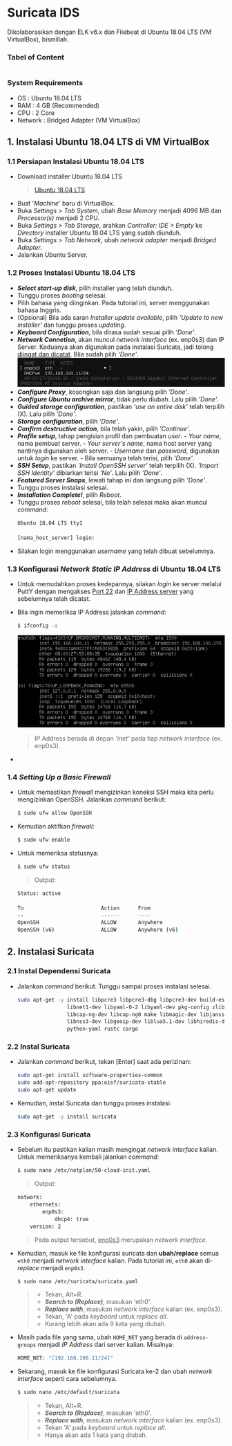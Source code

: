 # Suricata IDS 

Dikolaborasikan dengan ELK v6.x dan Filebeat di Ubuntu 18.04 LTS (VM VirtualBox), bismillah.

### Tabel of Content

```bash

```

### System Requirements
- OS	: Ubuntu 18.04 LTS
- RAM	: 4 GB (Recommended)
- CPU	: 2 Core
- Network : Bridged Adapter (VM VirtualBox)

## 1. Instalasi Ubuntu 18.04 LTS di VM VirtualBox
### 1.1 Persiapan Instalasi Ubuntu 18.04 LTS
- Download installer Ubuntu 18.04 LTS
	> [Ubuntu 18.04 LTS](http://releases.ubuntu.com/18.04.4/ubuntu-18.04.4-live-server-amd64.iso)
- Buat '_Machine_' baru di VirtualBox.
- Buka _Settings > Tab System_, ubah _Base Memory_ menjadi 4096 MB dan _Processor(s)_ menjadi 2 CPU.
- Buka _Settings > Tab Storage_, arahkan _Controller: IDE > Empty_
ke _Directory_ installer Ubuntu 18.04 LTS yang sudah diunduh.	
- Buka _Settings > Tab Network_, ubah _network adapter_ menjadi _Bridged Adapter_.
- Jalankan Ubuntu Server.
### 1.2 Proses Instalasi Ubuntu 18.04 LTS
- **_Select start-up disk_**, pilih installer yang telah diunduh.
- Tunggu proses _booting_ selesai.
- Pilih bahasa yang diinginkan. Pada tutorial ini, server menggunakan bahasa Inggris.
- (Opsional) Bila ada saran _Installer update available_, pilih _'Update to new installer'_ dan tunggu proses _updating_.
- **_Keyboard Configuration_**, bila dirasa sudah sesuai pilih _'Done'_.
- **_Network Connetion_**, akan muncul _network interface_ (ex. enp0s3) dan IP Server. Keduanya akan digunakan pada instalasi Suricata, jadi tolong <ins>diingat dan dicatat</ins>. Bila sudah pilih _'Done'_.
	![](https://github.com/satriowaskitho/suricata/blob/master/images/103.png)
- **_Configure Proxy_**, kosongkan saja dan langsung pilih _'Done'_.
- **_Configure Ubuntu archive mirror_**, tidak perlu diubah. Lalu pilih _'Done'_.
- **_Guided storage configuration_**, pastikan _'use an entire disk'_ telah terpilih (X). Lalu pilih _'Done'_.
- **_Storage configuration_**, pilih _'Done'_.
- **_Confirm destructive action_**, bila telah yakin, pilih _'Continue'_.
- **_Profile setup_**, tahap pengisian profil dan pembuatan _user_.
		- _Your name_, nama pembuat server.
		- _Your server's name_, nama host server yang nantinya digunakan oleh server.
		- _Username_ dan  _password_, digunakan untuk _login_ ke server.
		- Bila semuanya telah terisi, pilih _'Done'_.
- **_SSH Setup_**, pastikan _'Install OpenSSH server'_ telah terpilih (X). _'Import SSH Identity'_ dibiarkan terisi _'No'_. Lalu pilih _'Done'_.
- **_Featured Server Snaps_**, lewati tahap ini dan langsung pilih _'Done'_.
- Tunggu proses instalasi selesai.
- **_Installation Complete!_**, pilih _Reboot_.
- Tunggu proses _reboot_ selesai, bila telah selesai maka akan muncul _command_:
	```bash
	Ubuntu 18.04 LTS tty1

	[nama_host_server] login:
	```
- Silakan login menggunakan _username_ yang telah dibuat sebelumnya.

### 1.3 Konfigurasi _Network Static IP Address_ di Ubuntu 18.04 LTS
- Untuk memudahkan proses kedepannya, silakan _login_ ke server melalui PuttY dengan mengakses <ins>Port 22</ins> dan <ins>IP Address server</ins> yang sebelumnya telah dicatat.
- Bila ingin memeriksa IP Address jalankan _command_:
	```bash
	$ ifconfig -a
	```
	![](https://github.com/satriowaskitho/suricata/blob/master/images/104.png)


	> IP Address berada di depan _'inet'_ pada tiap _network interface_ (ex. enp0s3).
-

### 1.4 _Setting Up a Basic Firewall_
- Untuk memastikan _firewall_ mengizinkan koneksi SSH maka kita perlu mengizinkan OpenSSH. Jalankan _command_ berikut:
	```bash
	$ sudo ufw allow OpenSSH
	```
- Kemudian aktifkan _firewall_:
	```bash
	$ sudo ufw enable
	```
- Untuk memeriksa statusnya:
	```bash
	$ sudo ufw status
	```
	> Output:
	```bash
	Status: active

	To                         Action      From
	--                         ------      ----
	OpenSSH                    ALLOW       Anywhere
	OpenSSH (v6)               ALLOW       Anywhere (v6)
	```

## 2. Instalasi Suricata

### 2.1 Instal Dependensi Suricata
- Jalankan _command_ berikut. Tunggu sampai proses instalasi selesai.
	```bash
	sudo apt-get -y install libpcre3 libpcre3-dbg libpcre3-dev build-essential libpcap-dev   \
	                libnet1-dev libyaml-0-2 libyaml-dev pkg-config zlib1g zlib1g-dev \
	                libcap-ng-dev libcap-ng0 make libmagic-dev libjansson-dev        \
	                libnss3-dev libgeoip-dev liblua5.1-dev libhiredis-dev libevent-dev \
	                python-yaml rustc cargo
	```

### 2.2 Instal Suricata
- Jalankan _command_ berikut, tekan [Enter] saat ada perizinan:
	```bash
	sudo apt-get install software-properties-common
	sudo add-apt-repository ppa:oisf/suricata-stable
	sudo apt-get update	
	```
- Kemudian, instal  Suricata dan tunggu proses instalasi:
	```bash
	sudo apt-get -y install suricata
	```

### 2.3 Konfigurasi Suricata
- Sebelum itu pastikan kalian masih mengingat _network interface_ kalian. Untuk memeriksanya kembali jalankan _command_:
	```bash
	$ sudo nano /etc/netplan/50-cloud-init.yaml
	```
	> Output:
	```bash
	network: 
		ethernets: 
			enp0s3:
				dhcp4: true
		version: 2
	```
	> Pada output tersebut, <ins>enp0s3</ins> merupakan _network interface_.
- Kemudian, masuk ke file konfigurasi suricata dan **ubah/replace** semua `eth0` menjadi _network interface_ kalian.  Pada tutorial ini, `eth0` akan di-_replace_ menjadi `enp0s3`.
	```bash
	$ sudo nano /etc/suricata/suricata.yaml
	```
	> - Tekan, Alt+R. 
	> - **_Search to (Replace)_**, masukan 'eth0'.
	> - **_Replace with_**, masukan _network interface_ kalian (ex. enp0s3).
	> - Tekan, 'A' pada _keyboard_ untuk _replace all_.
	> - Kurang lebih akan ada 9 kata yang diubah.
- Masih pada file yang sama, ubah `HOME_NET` yang berada di `address-groups` menjadi _IP Address_ dari server kalian. Misalnya:
	```bash
	HOME_NET: "[192.168.100.11/24]"
	```
- Sekarang, masuk ke file konfigurasi Suricata ke-2 dan ubah _network interface_ seperti cara sebelumnya.
	```bash
	$ sudo nano /etc/default/suricata
	```
	> - Tekan, Alt+R. 
	> - **_Search to (Replace)_**, masukan 'eth0'.
	> - **_Replace with_**, masukan _network interface_ kalian (ex. enp0s3).
	> - Tekan 'A' pada _keyboard_ untuk _replace all_.
	> - Hanya akan ada 1 kata yang diubah.
